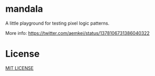 # mandala

A little playground for testing pixel logic patterns.

More info: https://twitter.com/aemkei/status/1378106731386040322

# License
[MIT LICENSE](LICENSE)
